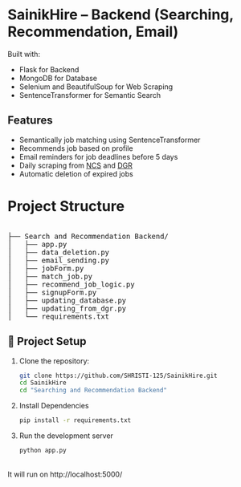 # SainikHire – Backend (Searching, Recommendation, Email)

Built with:
- Flask for Backend 
- MongoDB for Database
- Selenium and BeautifulSoup for Web Scraping
- SentenceTransformer for Semantic Search

##  Features
-  Semantically job matching using SentenceTransformer
-  Recommends job based on profile
-  Email reminders for job deadlines before 5 days
-  Daily scraping from [NCS](https://www.ncs.gov.in) and [DGR](https://dgrindia.gov.in)
-  Automatic deletion of expired jobs


# Project Structure
<pre>  
├── Search and Recommendation Backend/
│   ├── app.py
│   ├── data_deletion.py
│   ├── email_sending.py
│   ├── jobForm.py
│   ├── match_job.py
│   ├── recommend_job_logic.py
│   ├── signupForm.py
│   ├── updating_database.py
│   ├── updating_from_dgr.py
│   └── requirements.txt
</pre>

## 🔧 Project Setup

1. Clone the repository:
   ```bash
   git clone https://github.com/SHRISTI-125/SainikHire.git
   cd SainikHire
   cd "Searching and Recommendation Backend"
2. Install Dependencies
   ```bash
   pip install -r requirements.txt
3. Run the development server
   ```bash
   python app.py

<br>
It will run on http://localhost:5000/
